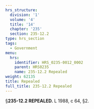 ```yaml
---
hrs_structure:
  division: '1'
  volume: '4'
  title: '14'
  chapter: '235'
  section: 235-12.2
type: hrs_section
tags:
  - Government
menu:
  hrs:
    identifier: HRS_0235-0012_0002
    parent: HRS0235
    name: 235-12.2 Repealed
weight: 62135
title: Repealed
full_title: 235-12.2 Repealed
---
```

§**235-12.2 REPEALED.** L 1988, c 64, §2.
